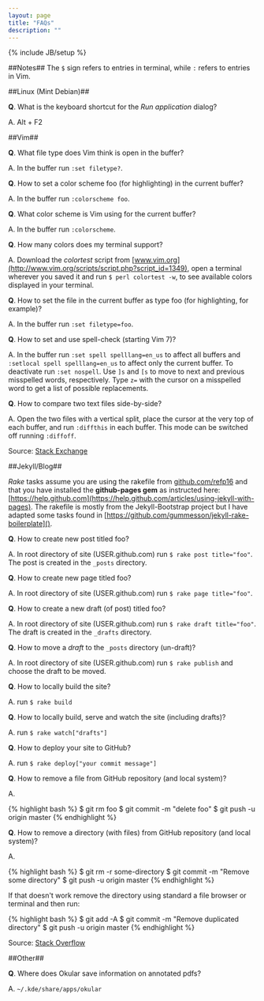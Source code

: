 ```yaml
---
layout: page
title: "FAQs"
description: ""
---
```

{% include JB/setup %}



##Notes##
The `$` sign refers to entries in terminal, while `:` refers to entries in Vim.

##Linux (Mint Debian)##

**Q**. What is the keyboard shortcut for the *Run application* dialog?

A. Alt + F2

##Vim##

**Q**. What file type does Vim think is open in the buffer?

A. In the buffer run `:set filetype?`.

**Q**. How to set a color scheme foo (for highlighting) in the current 
buffer?

A. In the buffer run `:colorscheme foo`.

**Q**. What color scheme is Vim using for the current buffer?

A. In the buffer run `:colorscheme`.

**Q**. How many colors does my terminal support?

A. Download the _colortest_ script from [www.vim.org](http://www.vim.org/scripts/script.php?script_id=1349),
open a terminal wherever you saved it and run `$ perl colortest -w`, to see 
available colors displayed in your terminal.

**Q**. How to set the file in the current buffer as type foo (for highlighting, 
for example)?

A. In the buffer run `:set filetype=foo`.

**Q**. How to set and use spell-check (starting Vim 7)?

A. In the buffer run `:set spell spelllang=en_us` to affect all buffers and
`:setlocal spell spelllang=en_us` to affect only the current buffer.
To deactivate run `:set nospell`. Use `]s` and `[s` to move to next and 
previous misspelled words, respectively. Type `z=` with the cursor on a
misspelled word to get a list of possible replacements.

**Q**. How to compare two text files side-by-side?

A. Open the two files with a vertical split, place the cursor at the very
top of each buffer, and run `:diffthis` in each buffer. This mode can be
switched off running `:diffoff`.

Source: [Stack Exchange](http://unix.stackexchange.com/questions/1386/comparing-two-files-in-vim)


##Jekyll/Blog##

_Rake_ tasks assume you are using the rakefile from [github.com/refp16](https://github.com/refp16/refp16.github.com/blob/master/Rakefile) and that you have
installed the **github-pages gem** as instructed here: [https://help.github.com](https://help.github.com/articles/using-jekyll-with-pages). The rakefile is 
mostly from the Jekyll-Bootstrap project but I have adapted
some tasks found in [https://github.com/gummesson/jekyll-rake-boilerplate]().

**Q**. How to create new post titled foo?

A. In root directory of site (USER.github.com) run `$ rake post title="foo"`.
The post is created in the `_posts` directory.

**Q**. How to create new page titled foo?

A. In root directory of site (USER.github.com) run `$ rake page title="foo"`.

**Q**. How to create a new draft (of post) titled foo?

A. In root directory of site (USER.github.com) run `$ rake draft title="foo"`.
The draft is created in the `_drafts` directory.

**Q**. How to move a _draft_ to the `_posts` directory (un-draft)?

A. In root directory of site (USER.github.com) run `$ rake publish` and 
choose the draft to be moved.

**Q**. How to locally build the site?

A. run `$ rake build`

**Q**. How to locally build, serve and watch the site (including drafts)?

A. run `$ rake watch["drafts"]`

**Q**. How to deploy your site to GitHub?

A. run `$ rake deploy["your commit message"]`

**Q**. How to remove a file from GitHub repository (and local system)?

A.

{% highlight bash %}
$ git rm foo
$ git commit -m "delete foo"
$ git push -u origin master
{% endhighlight %}

**Q**. How to remove a directory (with files) from GitHub repository (and
local system)?

A.

{% highlight bash %}
$ git rm -r some-directory
$ git commit -m "Remove some directory"
$ git push -u origin master
{% endhighlight %}

If that doesn't work remove the directory using standard a file browser or
terminal and then run:

{% highlight bash %}
$ git add -A
$ git commit -m "Remove duplicated directory"
$ git push -u origin master
{% endhighlight %}

Source: [Stack Overflow](http://stackoverflow.com/questions/6313126/how-to-remove-a-directory-in-my-github-repository)

##Other##

**Q**. Where does Okular save information on annotated pdfs?

A. `~/.kde/share/apps/okular`
